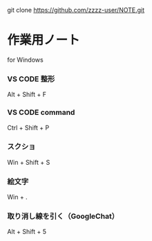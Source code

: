 git clone https://github.com/zzzz-user/NOTE.git


# 作業用ノート
for Windows

### VS CODE 整形
Alt + Shift + F

### VS CODE command
Ctrl + Shift + P

### スクショ
Win + Shift + S

### 絵文字
Win + .

### 取り消し線を引く（GoogleChat）
Alt + Shift + 5

